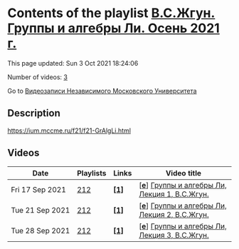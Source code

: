 # Contents of the playlist [В.С.Жгун. Группы и алгебры Ли. Осень 2021 г.](https://www.youtube.com/playlist?list=PLp9ABVh6_x4F7E7wVbYYLt0_KuMW1tBm7)

This page updated: Sun 3 Oct 2021 18:24:06

Number of videos: [3](#videos)

Go to [Видеозаписи Независимого Московского Университета](../README.md)

## Description

<https://ium.mccme.ru/f21/f21-GrAlgLi.html>

## Videos

|Date|Playlists|Links|Video title|
|---|---|---|---|
| Fri&nbsp;17&nbsp;Sep&nbsp;2021 | [212](../playlists/212 "В.С.Жгун. Группы и алгебры Ли. Осень 2021 г.") | [**[1]**](https://ium.mccme.ru/f21/f21-GrAlgLi.html) | [[**e**](https://studio.youtube.com/video/Elqtvxqj6TE/edit "Edit")] [Группы и алгебры Ли, Лекция 1, В.С.Жгун.](https://www.youtube.com/watch?v=Elqtvxqj6TE&list=PLp9ABVh6_x4F7E7wVbYYLt0_KuMW1tBm7 "https://ium.mccme.ru/f21/f21-GrAlgLi.html") |
| Tue&nbsp;21&nbsp;Sep&nbsp;2021 | [212](../playlists/212 "В.С.Жгун. Группы и алгебры Ли. Осень 2021 г.") | [**[1]**](https://ium.mccme.ru/f21/f21-GrAlgLi.html) | [[**e**](https://studio.youtube.com/video/o6QRpoluYcQ/edit "Edit")] [Группы и алгебры Ли, Лекция 2, В.С.Жгун.](https://www.youtube.com/watch?v=o6QRpoluYcQ&list=PLp9ABVh6_x4F7E7wVbYYLt0_KuMW1tBm7 "Подробнее о курсе: https://ium.mccme.ru/f21/f21-GrAlgLi.html") |
| Tue&nbsp;28&nbsp;Sep&nbsp;2021 | [212](../playlists/212 "В.С.Жгун. Группы и алгебры Ли. Осень 2021 г.") | [**[1]**](https://ium.mccme.ru/f21/f21-GrAlgLi.html) | [[**e**](https://studio.youtube.com/video/j32OVkxjGb0/edit "Edit")] [Группы и алгебры Ли, Лекция 3, В.С.Жгун.](https://www.youtube.com/watch?v=j32OVkxjGb0&list=PLp9ABVh6_x4F7E7wVbYYLt0_KuMW1tBm7 "Подробнее о курсе: https://ium.mccme.ru/f21/f21-GrAlgLi.html") |

